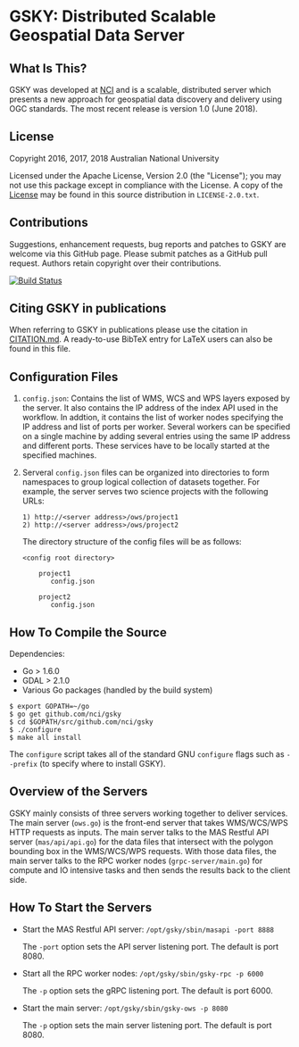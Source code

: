 GSKY: Distributed Scalable Geospatial Data Server
=================================================

What Is This?
-------------

GSKY was developed at [NCI](http://nci.org.au) and is a scalable,
distributed server which presents a new approach for geospatial data
discovery and delivery using OGC standards. The most recent release is
version 1.0 (June 2018).

License
-------

Copyright 2016, 2017, 2018 Australian National University

Licensed under the Apache License, Version 2.0 (the "License"); you
may not use this package except in compliance with the License.  A
copy of the [License](http://www.apache.org/licenses/LICENSE-2.0) may
be found in this source distribution in `LICENSE-2.0.txt`.

Contributions
-------------

Suggestions, enhancement requests, bug reports and patches to GSKY are
welcome via this GitHub page. Please submit patches as a GitHub pull
request. Authors retain copyright over their contributions.

[![Build Status](https://travis-ci.org/nci/gsky.svg?branch=master)](https://travis-ci.org/nci/gsky)

Citing GSKY in publications
---------------------------

When referring to GSKY in publications please use the citation in
[CITATION.md](CITATION.md).  A ready-to-use BibTeX entry for LaTeX
users can also be found in this file.

Configuration Files
-------------------

1. `config.json`: Contains the list of WMS, WCS and WPS layers exposed by
   the server. It also contains the IP address of the index API used
   in the workflow. In addtion, it contains the list of worker nodes 
   specifying the IP address and list of ports per worker. Several workers 
   can be specified on a single machine by adding several entries using 
   the same IP address and different ports. These services have to be
   locally started at the specified machines.

2. Serveral `config.json` files can be organized into directories to form
   namespaces to group logical collection of datasets together.
   For example, the server serves two science projects with the following
   URLs:

   ```
   1) http://<server address>/ows/project1
   2) http://<server address>/ows/project2
   ```

   The directory structure of the config files will be as follows:

   ```
   <config root directory>

       project1
          config.json

       project2
          config.json
   ```

How To Compile the Source
-------------------------

Dependencies:

+ Go > 1.6.0
+ GDAL > 2.1.0
+ Various Go packages (handled by the build system)

```console
$ export GOPATH=~/go
$ go get github.com/nci/gsky
$ cd $GOPATH/src/github.com/nci/gsky
$ ./configure
$ make all install
```

The `configure` script takes all of the standard GNU `configure` flags
such as `--prefix` (to specify where to install GSKY).

Overview of the Servers
-----------------------

GSKY mainly consists of three servers working together to deliver services. The main server (`ows.go`) is the front-end server that takes WMS/WCS/WPS HTTP requests as inputs. The main server talks to the MAS Restful API server (`mas/api/api.go`) for the data files that intersect with the polygon bounding box in the WMS/WCS/WPS requests. With those data files, the main server talks to the RPC worker nodes (`grpc-server/main.go`) for compute and IO intensive tasks and then sends the results back to the client side.

How To Start the Servers
-----------------------

- Start the MAS Restful API server: `/opt/gsky/sbin/masapi -port 8888`

	The `-port` option sets the API server listening port. The default is port 8080.

- Start all the RPC worker nodes: `/opt/gsky/sbin/gsky-rpc -p 6000`

	The `-p` option sets the gRPC listening port. The default is port 6000.

- Start the main server: `/opt/gsky/sbin/gsky-ows -p 8080`

	The `-p` option sets the main server listening port. The default is port 8080.
